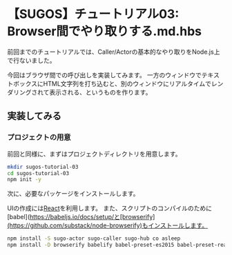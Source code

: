 # 【SUGOS】チュートリアル03: Browser間でやり取りする.md.hbs

前回までのチュートリアルでは、Caller/Actorの基本的なやり取りをNode.js上で行ないました。

今回はブラウザ間での呼び出しを実装してみます。
一方のウィンドウでテキストボックスにHTML文字列を打ち込むと、別のウィンドウにリアルタイムでレンダリングされて表示される、というものを作ります。

## 実装してみる

### プロジェクトの用意

前回と同様に、まずはプロジェクトディレクトリを用意します。

```bash
mkdir sugos-tutorial-03
cd sugos-tutorial-03
npm init -y

```

次に、必要なパッケージをインストールします。

UIの作成には[React](https://facebook.github.io/react/)を利用します。
また、スクリプトのコンパイルのために[babel](https://babeljs.io/docs/setup/と[browserify](https://github.com/substack/node-browserify)もインストールします。

```bash
npm install -S sugo-actor sugo-caller sugo-hub co asleep
npm install -D browserify babelify babel-preset-es2015 babel-preset-react
```

